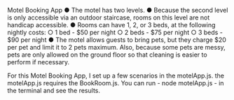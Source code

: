 Motel Booking App 
● The motel has two levels.
● Because the second level is only accessible via an outdoor staircase, rooms on this level are not handicap accessible.
● Rooms can have 1, 2, or 3 beds, at the following nightly costs:
    ○ 1 bed - $50 per night
    ○ 2 beds - $75 per night
    ○ 3 beds - $90 per night
● The motel allows guests to bring pets, but they charge $20 per pet and limit it to 2 pets maximum. Also, because some pets are messy, pets are only allowed on the ground floor so that cleaning is easier to perform if necessary.

For this Motel Booking App, I set up a few scenarios in the motelApp.js.
the motelApp.js requires the BookRoom.js. You can run - node motelApp.js - in the terminal and see the results.